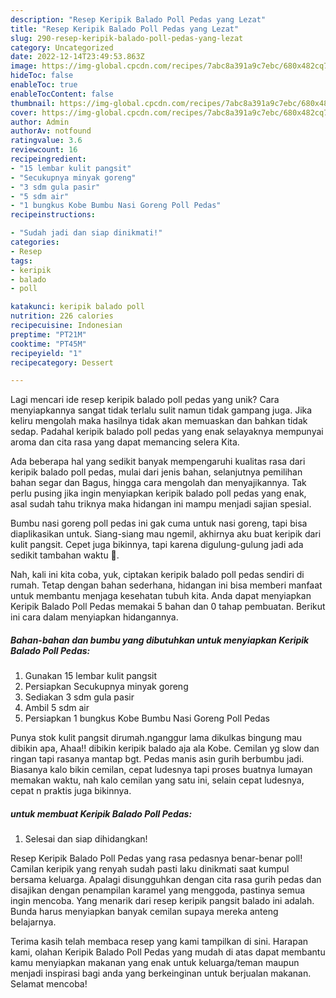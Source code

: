 ```yaml
---
description: "Resep Keripik Balado Poll Pedas yang Lezat"
title: "Resep Keripik Balado Poll Pedas yang Lezat"
slug: 290-resep-keripik-balado-poll-pedas-yang-lezat
category: Uncategorized
date: 2022-12-14T23:49:53.863Z
image: https://img-global.cpcdn.com/recipes/7abc8a391a9c7ebc/680x482cq70/keripik-balado-poll-pedas-foto-resep-utama.jpg
hideToc: false
enableToc: true
enableTocContent: false
thumbnail: https://img-global.cpcdn.com/recipes/7abc8a391a9c7ebc/680x482cq70/keripik-balado-poll-pedas-foto-resep-utama.jpg
cover: https://img-global.cpcdn.com/recipes/7abc8a391a9c7ebc/680x482cq70/keripik-balado-poll-pedas-foto-resep-utama.jpg
author: Admin
authorAv: notfound
ratingvalue: 3.6
reviewcount: 16
recipeingredient:
- "15 lembar kulit pangsit"
- "Secukupnya minyak goreng"
- "3 sdm gula pasir"
- "5 sdm air"
- "1 bungkus Kobe Bumbu Nasi Goreng Poll Pedas"
recipeinstructions:

- "Sudah jadi dan siap dinikmati!"
categories:
- Resep
tags:
- keripik
- balado
- poll

katakunci: keripik balado poll 
nutrition: 226 calories
recipecuisine: Indonesian
preptime: "PT21M"
cooktime: "PT45M"
recipeyield: "1"
recipecategory: Dessert

---
```





Lagi mencari ide resep keripik balado poll pedas yang unik? Cara menyiapkannya sangat tidak terlalu sulit namun tidak gampang juga. Jika keliru mengolah maka hasilnya tidak akan memuaskan dan bahkan tidak sedap. Padahal keripik balado poll pedas yang enak selayaknya mempunyai aroma dan cita rasa yang dapat memancing selera Kita.





Ada beberapa hal yang sedikit banyak mempengaruhi kualitas rasa dari keripik balado poll pedas, mulai dari jenis bahan, selanjutnya pemilihan bahan segar dan Bagus, hingga cara mengolah dan menyajikannya. Tak perlu pusing jika ingin menyiapkan keripik balado poll pedas yang enak,      asal sudah tahu triknya maka hidangan ini mampu menjadi sajian spesial.














Bumbu nasi goreng poll pedas ini gak cuma untuk nasi goreng, tapi bisa diaplikasikan untuk. Siang-siang mau ngemil, akhirnya aku buat keripik dari kulit pangsit. Cepet juga bikinnya, tapi karena digulung-gulung jadi ada sedikit tambahan waktu 🤭.






Nah, kali ini kita coba, yuk, ciptakan keripik balado poll pedas sendiri di rumah. Tetap dengan bahan sederhana, hidangan ini bisa memberi manfaat untuk membantu menjaga kesehatan tubuh kita. Anda dapat menyiapkan Keripik Balado Poll Pedas memakai 5 bahan dan 0 tahap pembuatan. Berikut ini cara dalam menyiapkan hidangannya.

<!--inarticleads1-->

##### Bahan-bahan dan bumbu yang dibutuhkan untuk menyiapkan Keripik Balado Poll Pedas:

1. Gunakan 15 lembar kulit pangsit
1. Persiapkan Secukupnya minyak goreng
1. Sediakan 3 sdm gula pasir
1. Ambil 5 sdm air
1. Persiapkan 1 bungkus Kobe Bumbu Nasi Goreng Poll Pedas


Punya stok kulit pangsit dirumah.nganggur lama dikulkas bingung mau dibikin apa, Ahaa!! dibikin keripik balado aja ala Kobe. Cemilan yg slow dan ringan tapi rasanya mantap bgt. Pedas manis asin gurih berbumbu jadi. Biasanya kalo bikin cemilan, cepat ludesnya tapi proses buatnya lumayan memakan waktu, nah kalo cemilan yang satu ini, selain cepat ludesnya, cepat n praktis juga bikinnya. 

<!--inarticleads2-->

#####  untuk membuat Keripik Balado Poll Pedas:


1. Selesai dan siap dihidangkan!

Resep Keripik Balado Poll Pedas yang rasa pedasnya benar-benar poll! Camilan keripik yang renyah sudah pasti laku dinikmati saat kumpul bersama keluarga. Apalagi disungguhkan dengan cita rasa gurih pedas dan disajikan dengan penampilan karamel yang menggoda, pastinya semua ingin mencoba. Yang menarik dari resep keripik pangsit balado ini adalah. Bunda harus menyiapkan banyak cemilan supaya mereka anteng belajarnya. 

Terima kasih telah membaca resep yang kami tampilkan di sini. Harapan kami, olahan Keripik Balado Poll Pedas yang mudah di atas dapat membantu kamu menyiapkan makanan yang enak untuk keluarga/teman maupun menjadi inspirasi bagi anda yang berkeinginan untuk berjualan makanan. Selamat mencoba!
